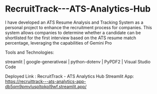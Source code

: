 # RecruitTrack---ATS-Analytics-Hub
I have developed an ATS Resume Analysis and Tracking System as a personal project to enhance the recruitment process for companies. This system allows companies to determine whether a candidate can be shortlisted for the first interview based on the ATS resume match percentage, leveraging the capabilities of Gemini Pro

Tools and Technologies:

 streamlit | 
 google-generativeai | 
 python-dotenv | 
 PyPDF2 | 
 Visual Studio Code

Deployed Link : RecruitTrack - ATS Analytics Hub Streamlit App: https://recruittrack---ats-analytics-app-db5qm9pmvluspltpkpl9wf.streamlit.app/
